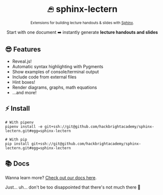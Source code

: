 <h1 align="center">
  𓂉 sphinx-lectern<br>
</h1>
<p align="center"><sub>Extensions for building lecture handouts & slides with <a href="https://www.sphinx-doc.org/en/master">Sphinx</a>.</sub></p>

<p align="center">
  Start with one document ➡️ instantly generate <b>lecture handouts and slides</b>
</p>

## 😎 Features

- Reveal.js!
- Automatic syntax highlighting with Pygments
- Show examples of console/terminal output
- Include code from external files
- Hint boxes!
- Render diagrams, graphs, math equations
- ...and more!

## ⚡️ Install

```shell
# With pipenv
pipenv install -e git+ssh://git@github.com/hackbrightacademy/sphinx-lectern.git#egg=sphinx-lectern

# With pip
pip install git+ssh://git@github.com/hackbrightacademy/sphinx-lectern.git#egg=sphinx-lectern
```

## 📚 Docs

Wanna learn more? [Check out our docs here](docs/).

Just... uh... don't be too disappointed that there's not much there 😬
